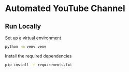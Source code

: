 # Automated YouTube Channel

## Run Locally

Set up a virtual environment

```bash
python -m venv venv
```

Install the required dependencies

```bash
pip install -r requirements.txt
```
